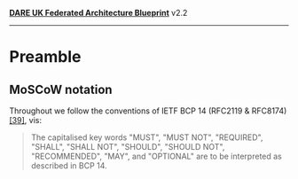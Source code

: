 **[DARE UK Federated Architecture Blueprint](../)**      v2.2

----

# Preamble

## MoSCoW notation

Throughout we follow the conventions of IETF BCP 14 (RFC2119 & RFC8174) [[39]](../References.md#ref-39), vis:
> The capitalised key words "MUST", "MUST NOT", "REQUIRED", "SHALL", "SHALL NOT", "SHOULD", "SHOULD NOT", "RECOMMENDED", "MAY", and "OPTIONAL" are to be interpreted as described in BCP 14.

